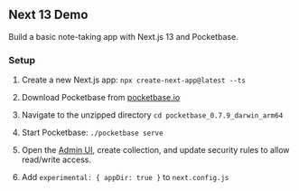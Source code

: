 
## Next 13 Demo

Build a basic note-taking app with Next.js 13 and Pocketbase.

### Setup

1.  Create a new Next.js app: `npx create-next-app@latest --ts`
    
2.  Download Pocketbase from [pocketbase.io](https://github.com/fireship-io/next13-pocketbase-demo/blob/main/pocketbase.io)
    
3.  Navigate to the unzipped directory `cd pocketbase_0.7.9_darwin_arm64`
    
4.  Start Pocketbase: `./pocketbase serve`
    
5.  Open the [Admin UI](http://127.0.0.1:8090/_/), create collection, and update security rules to allow read/write access.
    
6.  Add `experimental: { appDir: true }` to `next.config.js`
